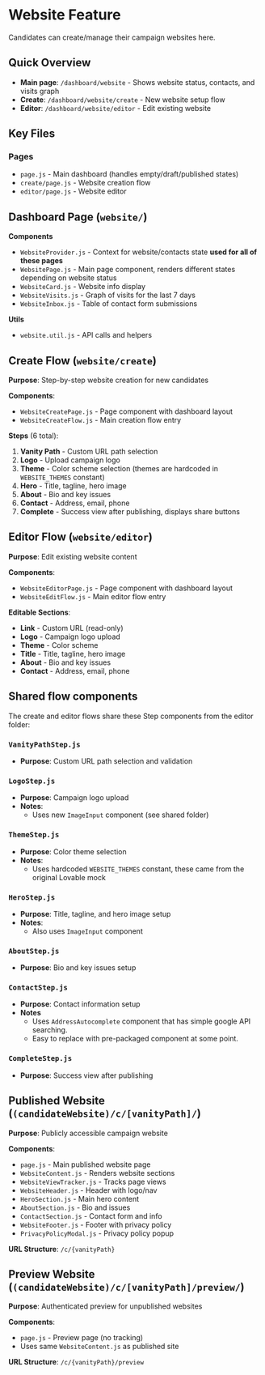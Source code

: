 # Website Feature

Candidates can create/manage their campaign websites here.

## Quick Overview

- **Main page**: `/dashboard/website` - Shows website status, contacts, and visits graph
- **Create**: `/dashboard/website/create` - New website setup flow
- **Editor**: `/dashboard/website/editor` - Edit existing website

## Key Files

### Pages
- `page.js` - Main dashboard (handles empty/draft/published states)
- `create/page.js` - Website creation flow
- `editor/page.js` - Website editor

## Dashboard Page (`website/`)

**Components**
- `WebsiteProvider.js` - Context for website/contacts state **used for all of these pages**
- `WebsitePage.js` - Main page component, renders different states depending on website status
- `WebsiteCard.js` - Website info display
- `WebsiteVisits.js` - Graph of visits for the last 7 days
- `WebsiteInbox.js` - Table of contact form submissions

**Utils**
- `website.util.js` - API calls and helpers

## Create Flow (`website/create`)

**Purpose**: Step-by-step website creation for new candidates

**Components**:
- `WebsiteCreatePage.js` - Page component with dashboard layout
- `WebsiteCreateFlow.js` - Main creation flow entry

**Steps** (6 total):
1. **Vanity Path** - Custom URL path selection
2. **Logo** - Upload campaign logo
3. **Theme** - Color scheme selection (themes are hardcoded in `WEBSITE_THEMES` constant)
4. **Hero** - Title, tagline, hero image
5. **About** - Bio and key issues
6. **Contact** - Address, email, phone
7. **Complete** - Success view after publishing, displays share buttons

## Editor Flow (`website/editor`)

**Purpose**: Edit existing website content

**Components**:
- `WebsiteEditorPage.js` -  Page component with dashboard layout
- `WebsiteEditFlow.js` - Main editor flow entry

**Editable Sections**:
- **Link** - Custom URL (read-only)
- **Logo** - Campaign logo upload
- **Theme** - Color scheme
- **Title** - Title, tagline, hero image
- **About** - Bio and key issues
- **Contact** - Address, email, phone

## Shared flow components

The create and editor flows share these Step components from the editor folder:

### `VanityPathStep.js`
- **Purpose**: Custom URL path selection and validation

### `LogoStep.js`
- **Purpose**: Campaign logo upload
- **Notes**:
  - Uses new `ImageInput` component (see shared folder)

### `ThemeStep.js`
- **Purpose**: Color theme selection
- **Notes**:
  - Uses hardcoded `WEBSITE_THEMES` constant, these came from the original Lovable mock

### `HeroStep.js`
- **Purpose**: Title, tagline, and hero image setup
- **Notes**:
  - Also uses `ImageInput` component 

### `AboutStep.js`
- **Purpose**: Bio and key issues setup

### `ContactStep.js`
- **Purpose**: Contact information setup
- **Notes**
  - Uses `AddressAutocomplete` component that has simple google API searching. 
  - Easy to replace with pre-packaged component at some point.

### `CompleteStep.js`
- **Purpose**: Success view after publishing

## Published Website (`(candidateWebsite)/c/[vanityPath]/`)

**Purpose**: Publicly accessible campaign website

**Components**:
- `page.js` - Main published website page
- `WebsiteContent.js` - Renders website sections
- `WebsiteViewTracker.js` - Tracks page views
- `WebsiteHeader.js` - Header with logo/nav
- `HeroSection.js` - Main hero content
- `AboutSection.js` - Bio and issues
- `ContactSection.js` - Contact form and info
- `WebsiteFooter.js` - Footer with privacy policy
- `PrivacyPolicyModal.js` - Privacy policy popup

**URL Structure**: `/c/{vanityPath}`

## Preview Website (`(candidateWebsite)/c/[vanityPath]/preview/`)

**Purpose**: Authenticated preview for unpublished websites

**Components**:
- `page.js` - Preview page (no tracking)
- Uses same `WebsiteContent.js` as published site

**URL Structure**: `/c/{vanityPath}/preview`




